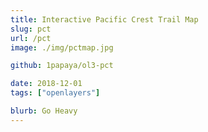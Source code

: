 ```yaml
---
title: Interactive Pacific Crest Trail Map
slug: pct
url: /pct
image: ./img/pctmap.jpg

github: 1papaya/ol3-pct

date: 2018-12-01
tags: ["openlayers"]

blurb: Go Heavy
---
```

